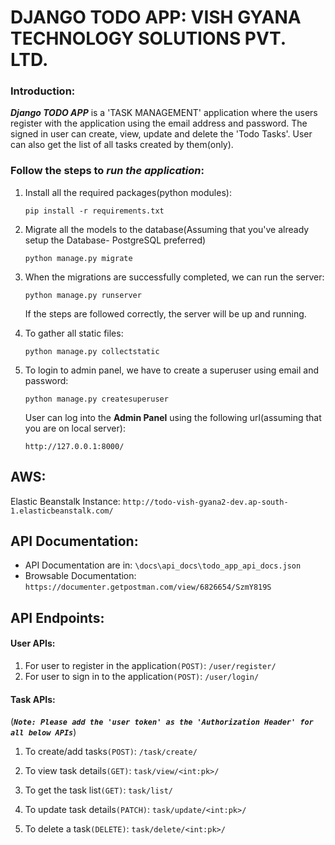 # DJANGO TODO APP: VISH GYANA TECHNOLOGY SOLUTIONS PVT. LTD.

### Introduction:
_**Django TODO APP**_ is a 'TASK MANAGEMENT'  application 
where the users register with the application using the email address and password.
The signed in user can create, view, update and delete the 'Todo Tasks'.
User can also get the list of all tasks created by them(only).


### Follow the steps to _run the application_:

1. Install all the required packages(python modules):

    ```pip install -r requirements.txt```

2. Migrate all the models to the database(Assuming that you've already setup the Database- PostgreSQL preferred)
 
    ```python manage.py migrate```
    
3. When the migrations are successfully completed, we can run the server:

    ```python manage.py runserver```
    
    If the steps are followed correctly, the server will be up and running.
 
 4. To gather all static files:
   
    ```python manage.py collectstatic```

 4. To login to admin panel, we have to create a superuser using email and password:
 
    ```python manage.py createsuperuser```
    
    User can log into the **Admin Panel** using the following url(assuming that you are on local server):
    
        http://127.0.0.1:8000/

## AWS:
 Elastic Beanstalk Instance: `http://todo-vish-gyana2-dev.ap-south-1.elasticbeanstalk.com/`

## API Documentation:
   - API Documentation are in: ``\docs\api_docs\todo_app_api_docs.json``
   - Browsable Documentation: `https://documenter.getpostman.com/view/6826654/SzmY819S` 

## API Endpoints:
#### User APIs:
1. For user to register in the application`(POST)`: ```/user/register/```
2. For user to sign in to the application`(POST)`: ```/user/login/```

#### Task APIs:
(**_`Note: Please add the 'user token' as the 'Authorization Header' for all below APIs`_**)
1. To create/add tasks`(POST)`: ```/task/create/```

2. To view task details`(GET)`: ```task/view/<int:pk>/```

3. To get the task list`(GET)`: ```task/list/```

4. To update task details`(PATCH)`: ```task/update/<int:pk>/```

5. To delete a task`(DELETE)`: ```task/delete/<int:pk>/```
